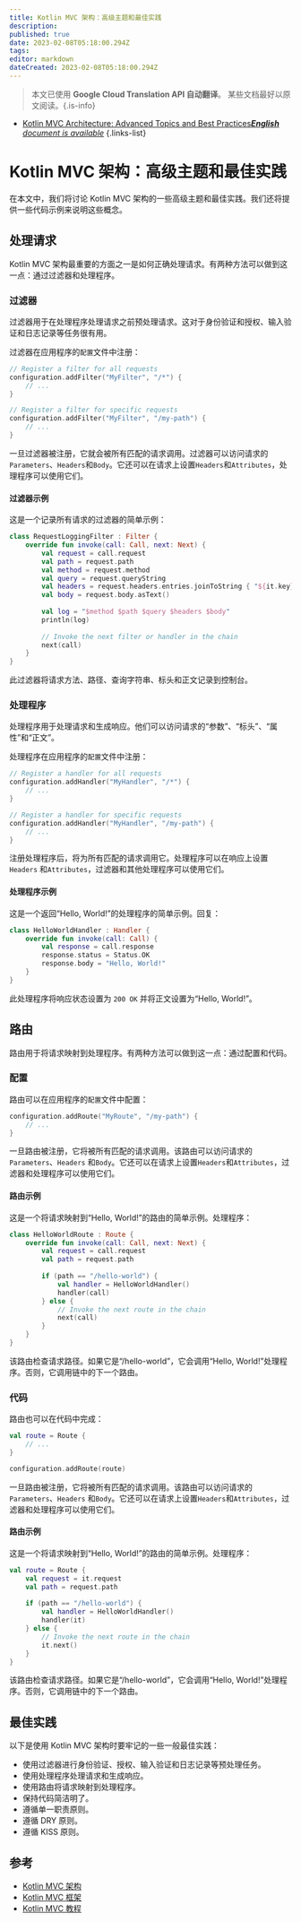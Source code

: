 ```yaml
---
title: Kotlin MVC 架构：高级主题和最佳实践
description: 
published: true
date: 2023-02-08T05:18:00.294Z
tags: 
editor: markdown
dateCreated: 2023-02-08T05:18:00.294Z
---
```


> 本文已使用 **Google Cloud Translation API 自动翻译**。
某些文档最好以原文阅读。{.is-info}



- [Kotlin MVC Architecture: Advanced Topics and Best Practices***English** document is available*](/en/Knowledge-base/Kotlin/kotlin-mvc-architecture-advanced-topics-and-best-practices)
{.links-list}


# Kotlin MVC 架构：高级主题和最佳实践

在本文中，我们将讨论 Kotlin MVC 架构的一些高级主题和最佳实践。我们还将提供一些代码示例来说明这些概念。

## 处理请求

Kotlin MVC 架构最重要的方面之一是如何正确处理请求。有两种方法可以做到这一点：通过过滤器和处理程序。

### 过滤器

过滤器用于在处理程序处理请求之前预处理请求。这对于身份验证和授权、输入验证和日志记录等任务很有用。

过滤器在应用程序的```配置```文件中注册：

```kotlin
// Register a filter for all requests
configuration.addFilter("MyFilter", "/*") {
    // ...
}

// Register a filter for specific requests
configuration.addFilter("MyFilter", "/my-path") {
    // ...
}
```

一旦过滤器被注册，它就会被所有匹配的请求调用。过滤器可以访问请求的```Parameters```、```Headers```和```Body```。它还可以在请求上设置```Headers```和```Attributes```，处理程序可以使用它们。

#### 过滤器示例

这是一个记录所有请求的过滤器的简单示例：

```kotlin
class RequestLoggingFilter : Filter {
    override fun invoke(call: Call, next: Next) {
        val request = call.request
        val path = request.path
        val method = request.method
        val query = request.queryString
        val headers = request.headers.entries.joinToString { "${it.key}: ${it.value}" }
        val body = request.body.asText()
        
        val log = "$method $path $query $headers $body"
        println(log)
        
        // Invoke the next filter or handler in the chain
        next(call)
    }
}
```

此过滤器将请求方法、路径、查询字符串、标头和正文记录到控制台。

### 处理程序

处理程序用于处理请求和生成响应。他们可以访问请求的“参数”、“标头”、“属性”和“正文”。

处理程序在应用程序的```配置```文件中注册：

```kotlin
// Register a handler for all requests
configuration.addHandler("MyHandler", "/*") {
    // ...
}

// Register a handler for specific requests
configuration.addHandler("MyHandler", "/my-path") {
    // ...
}
```

注册处理程序后，将为所有匹配的请求调用它。处理程序可以在响应上设置```Headers``` 和```Attributes```，过滤器和其他处理程序可以使用它们。

#### 处理程序示例

这是一个返回“Hello, World!”的处理程序的简单示例。回复：

```kotlin
class HelloWorldHandler : Handler {
    override fun invoke(call: Call) {
        val response = call.response
        response.status = Status.OK
        response.body = "Hello, World!"
    }
}
```

此处理程序将响应状态设置为 ```200 OK``` 并将正文设置为“Hello, World!”。

## 路由

路由用于将请求映射到处理程序。有两种方法可以做到这一点：通过配置和代码。

### 配置

路由可以在应用程序的```配置```文件中配置：

```kotlin
configuration.addRoute("MyRoute", "/my-path") {
    // ...
}
```

一旦路由被注册，它将被所有匹配的请求调用。该路由可以访问请求的```Parameters```、```Headers``` 和```Body```。它还可以在请求上设置```Headers```和```Attributes```，过滤器和处理程序可以使用它们。

#### 路由示例

这是一个将请求映射到“Hello, World!”的路由的简单示例。处理程序：

```kotlin
class HelloWorldRoute : Route {
    override fun invoke(call: Call, next: Next) {
        val request = call.request
        val path = request.path
        
        if (path == "/hello-world") {
            val handler = HelloWorldHandler()
            handler(call)
        } else {
            // Invoke the next route in the chain
            next(call)
        }
    }
}
```

该路由检查请求路径。如果它是“/hello-world”，它会调用“Hello, World!”处理程序。否则，它调用链中的下一个路由。

### 代码

路由也可以在代码中完成：

```kotlin
val route = Route {
    // ...
}

configuration.addRoute(route)
```

一旦路由被注册，它将被所有匹配的请求调用。该路由可以访问请求的```Parameters```、```Headers``` 和```Body```。它还可以在请求上设置```Headers```和```Attributes```，过滤器和处理程序可以使用它们。

#### 路由示例

这是一个将请求映射到“Hello, World!”的路由的简单示例。处理程序：

```kotlin
val route = Route {
    val request = it.request
    val path = request.path
    
    if (path == "/hello-world") {
        val handler = HelloWorldHandler()
        handler(it)
    } else {
        // Invoke the next route in the chain
        it.next()
    }
}
```

该路由检查请求路径。如果它是“/hello-world”，它会调用“Hello, World!”处理程序。否则，它调用链中的下一个路由。

## 最佳实践

以下是使用 Kotlin MVC 架构时要牢记的一些一般最佳实践：

- 使用过滤器进行身份验证、授权、输入验证和日志记录等预处理任务。
- 使用处理程序处理请求和生成响应。
- 使用路由将请求映射到处理程序。
- 保持代码简洁明了。
- 遵循单一职责原则。
- 遵循 DRY 原则。
- 遵循 KISS 原则。

## 参考

- [Kotlin MVC 架构](https://kotlinlang.org/docs/reference/mvc.html)
- [Kotlin MVC 框架](https://kotlinlang.org/docs/reference/mvc-framework.html)
- [Kotlin MVC 教程](https://kotlinlang.org/docs/tutorials/kotlin-mvc.html)